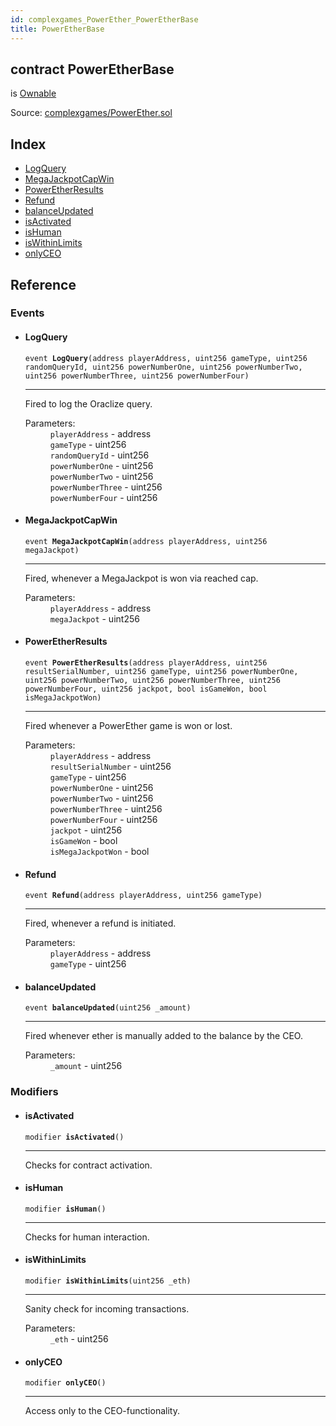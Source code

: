 ```yaml
---
id: complexgames_PowerEther_PowerEtherBase
title: PowerEtherBase
---
```


<div class="contract-doc"><div class="contract"><h2 class="contract-header"><span class="contract-kind">contract</span> PowerEtherBase</h2><p class="base-contracts"><span>is</span> <a href="complexgames_PowerEther_Ownable.html">Ownable</a></p><div class="source">Source: <a href="https://github.com/FriendlyUser/solidity-smart-contracts//blob/v0.2.0/contracts/complexgames/PowerEther.sol" target="_blank">complexgames/PowerEther.sol</a></div></div><div class="index"><h2>Index</h2><ul><li><a href="complexgames_PowerEther_PowerEtherBase.html#LogQuery">LogQuery</a></li><li><a href="complexgames_PowerEther_PowerEtherBase.html#MegaJackpotCapWin">MegaJackpotCapWin</a></li><li><a href="complexgames_PowerEther_PowerEtherBase.html#PowerEtherResults">PowerEtherResults</a></li><li><a href="complexgames_PowerEther_PowerEtherBase.html#Refund">Refund</a></li><li><a href="complexgames_PowerEther_PowerEtherBase.html#balanceUpdated">balanceUpdated</a></li><li><a href="complexgames_PowerEther_PowerEtherBase.html#isActivated">isActivated</a></li><li><a href="complexgames_PowerEther_PowerEtherBase.html#isHuman">isHuman</a></li><li><a href="complexgames_PowerEther_PowerEtherBase.html#isWithinLimits">isWithinLimits</a></li><li><a href="complexgames_PowerEther_PowerEtherBase.html#onlyCEO">onlyCEO</a></li></ul></div><div class="reference"><h2>Reference</h2><div class="events"><h3>Events</h3><ul><li><div class="item event"><span id="LogQuery" class="anchor-marker"></span><h4 class="name">LogQuery</h4><div class="body"><code class="signature">event <strong>LogQuery</strong><span>(address playerAddress, uint256 gameType, uint256 randomQueryId, uint256 powerNumberOne, uint256 powerNumberTwo, uint256 powerNumberThree, uint256 powerNumberFour) </span></code><hr/><div class="description"><p>Fired to log the Oraclize query.</p></div><dl><dt><span class="label-parameters">Parameters:</span></dt><dd><div><code>playerAddress</code> - address</div><div><code>gameType</code> - uint256</div><div><code>randomQueryId</code> - uint256</div><div><code>powerNumberOne</code> - uint256</div><div><code>powerNumberTwo</code> - uint256</div><div><code>powerNumberThree</code> - uint256</div><div><code>powerNumberFour</code> - uint256</div></dd></dl></div></div></li><li><div class="item event"><span id="MegaJackpotCapWin" class="anchor-marker"></span><h4 class="name">MegaJackpotCapWin</h4><div class="body"><code class="signature">event <strong>MegaJackpotCapWin</strong><span>(address playerAddress, uint256 megaJackpot) </span></code><hr/><div class="description"><p>Fired, whenever a MegaJackpot is won via reached cap.</p></div><dl><dt><span class="label-parameters">Parameters:</span></dt><dd><div><code>playerAddress</code> - address</div><div><code>megaJackpot</code> - uint256</div></dd></dl></div></div></li><li><div class="item event"><span id="PowerEtherResults" class="anchor-marker"></span><h4 class="name">PowerEtherResults</h4><div class="body"><code class="signature">event <strong>PowerEtherResults</strong><span>(address playerAddress, uint256 resultSerialNumber, uint256 gameType, uint256 powerNumberOne, uint256 powerNumberTwo, uint256 powerNumberThree, uint256 powerNumberFour, uint256 jackpot, bool isGameWon, bool isMegaJackpotWon) </span></code><hr/><div class="description"><p>Fired whenever a PowerEther game is won or lost.</p></div><dl><dt><span class="label-parameters">Parameters:</span></dt><dd><div><code>playerAddress</code> - address</div><div><code>resultSerialNumber</code> - uint256</div><div><code>gameType</code> - uint256</div><div><code>powerNumberOne</code> - uint256</div><div><code>powerNumberTwo</code> - uint256</div><div><code>powerNumberThree</code> - uint256</div><div><code>powerNumberFour</code> - uint256</div><div><code>jackpot</code> - uint256</div><div><code>isGameWon</code> - bool</div><div><code>isMegaJackpotWon</code> - bool</div></dd></dl></div></div></li><li><div class="item event"><span id="Refund" class="anchor-marker"></span><h4 class="name">Refund</h4><div class="body"><code class="signature">event <strong>Refund</strong><span>(address playerAddress, uint256 gameType) </span></code><hr/><div class="description"><p>Fired, whenever a refund is initiated.</p></div><dl><dt><span class="label-parameters">Parameters:</span></dt><dd><div><code>playerAddress</code> - address</div><div><code>gameType</code> - uint256</div></dd></dl></div></div></li><li><div class="item event"><span id="balanceUpdated" class="anchor-marker"></span><h4 class="name">balanceUpdated</h4><div class="body"><code class="signature">event <strong>balanceUpdated</strong><span>(uint256 _amount) </span></code><hr/><div class="description"><p>Fired whenever ether is manually added to the balance by the CEO.</p></div><dl><dt><span class="label-parameters">Parameters:</span></dt><dd><div><code>_amount</code> - uint256</div></dd></dl></div></div></li></ul></div><div class="modifiers"><h3>Modifiers</h3><ul><li><div class="item modifier"><span id="isActivated" class="anchor-marker"></span><h4 class="name">isActivated</h4><div class="body"><code class="signature">modifier <strong>isActivated</strong><span>() </span></code><hr/><div class="description"><p>Checks for contract activation.</p></div></div></div></li><li><div class="item modifier"><span id="isHuman" class="anchor-marker"></span><h4 class="name">isHuman</h4><div class="body"><code class="signature">modifier <strong>isHuman</strong><span>() </span></code><hr/><div class="description"><p>Checks for human interaction.</p></div></div></div></li><li><div class="item modifier"><span id="isWithinLimits" class="anchor-marker"></span><h4 class="name">isWithinLimits</h4><div class="body"><code class="signature">modifier <strong>isWithinLimits</strong><span>(uint256 _eth) </span></code><hr/><div class="description"><p>Sanity check for incoming transactions.</p></div><dl><dt><span class="label-parameters">Parameters:</span></dt><dd><div><code>_eth</code> - uint256</div></dd></dl></div></div></li><li><div class="item modifier"><span id="onlyCEO" class="anchor-marker"></span><h4 class="name">onlyCEO</h4><div class="body"><code class="signature">modifier <strong>onlyCEO</strong><span>() </span></code><hr/><div class="description"><p>Access only to the CEO-functionality.</p></div></div></div></li></ul></div></div></div>
